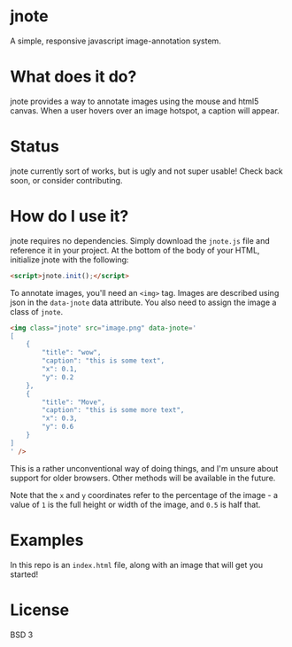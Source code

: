 jnote 
======

A simple, responsive javascript image-annotation system.

What does it do?
======

jnote provides a way to annotate images using the mouse and html5 canvas.  When a user hovers over an image hotspot, a caption will appear.

Status
======
jnote currently sort of works, but is ugly and not super usable!  Check back soon, or consider contributing.

How do I use it?
======

jnote requires no dependencies.  Simply download the `jnote.js` file and reference it in your project.
At the bottom of the body of your HTML, initialize jnote with the following:

```html
<script>jnote.init();</script>
```

To annotate images, you'll need an `<img>` tag.  Images are described using json in the `data-jnote` data attribute.
You also need to assign the image a class of `jnote`.
```html
<img class="jnote" src="image.png" data-jnote='
[
    {
        "title": "wow",
        "caption": "this is some text",
        "x": 0.1,
        "y": 0.2
    },
    {
        "title": "Move",
        "caption": "this is some more text",
        "x": 0.3,
        "y": 0.6
    }
]
' />
```

This is a rather unconventional way of doing things, and I'm unsure about support for older browsers.  Other
methods will be available in the future.

Note that the `x` and `y` coordinates refer to the percentage of the image - a value of `1` is the full
height or width of the image, and `0.5` is half that.

Examples
======
In this repo is an `index.html` file, along with an image that will get you started!

License
======
BSD 3